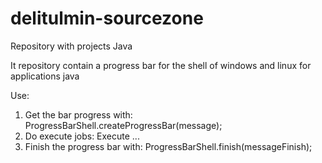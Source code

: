 delitulmin-sourcezone
=====================

Repository with projects Java

It repository contain a progress bar for the shell of windows and linux for applications java

Use:
  1. Get the bar progress with:
          ProgressBarShell.createProgressBar(message);
  2. Do execute jobs:
          Execute ...
  3. Finish the progress bar with:
          ProgressBarShell.finish(messageFinish);

